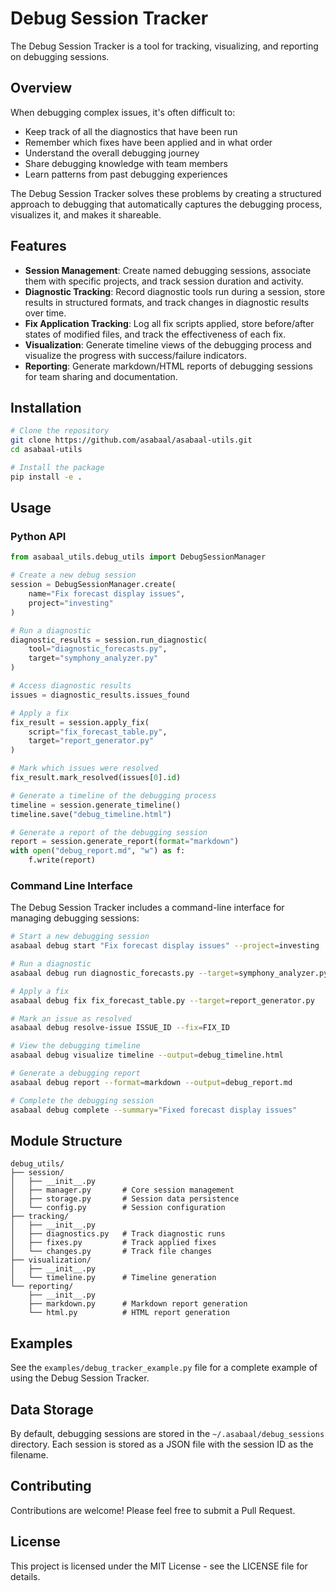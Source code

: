 # Debug Session Tracker

The Debug Session Tracker is a tool for tracking, visualizing, and reporting on debugging sessions.

## Overview

When debugging complex issues, it's often difficult to:
- Keep track of all the diagnostics that have been run
- Remember which fixes have been applied and in what order
- Understand the overall debugging journey
- Share debugging knowledge with team members
- Learn patterns from past debugging experiences

The Debug Session Tracker solves these problems by creating a structured approach to debugging that automatically captures the debugging process, visualizes it, and makes it shareable.

## Features

- **Session Management**: Create named debugging sessions, associate them with specific projects, and track session duration and activity.
- **Diagnostic Tracking**: Record diagnostic tools run during a session, store results in structured formats, and track changes in diagnostic results over time.
- **Fix Application Tracking**: Log all fix scripts applied, store before/after states of modified files, and track the effectiveness of each fix.
- **Visualization**: Generate timeline views of the debugging process and visualize the progress with success/failure indicators.
- **Reporting**: Generate markdown/HTML reports of debugging sessions for team sharing and documentation.

## Installation

```bash
# Clone the repository
git clone https://github.com/asabaal/asabaal-utils.git
cd asabaal-utils

# Install the package
pip install -e .
```

## Usage

### Python API

```python
from asabaal_utils.debug_utils import DebugSessionManager

# Create a new debug session
session = DebugSessionManager.create(
    name="Fix forecast display issues",
    project="investing"
)

# Run a diagnostic
diagnostic_results = session.run_diagnostic(
    tool="diagnostic_forecasts.py",
    target="symphony_analyzer.py"
)

# Access diagnostic results
issues = diagnostic_results.issues_found

# Apply a fix
fix_result = session.apply_fix(
    script="fix_forecast_table.py",
    target="report_generator.py"
)

# Mark which issues were resolved
fix_result.mark_resolved(issues[0].id)

# Generate a timeline of the debugging process
timeline = session.generate_timeline()
timeline.save("debug_timeline.html")

# Generate a report of the debugging session
report = session.generate_report(format="markdown")
with open("debug_report.md", "w") as f:
    f.write(report)
```

### Command Line Interface

The Debug Session Tracker includes a command-line interface for managing debugging sessions:

```bash
# Start a new debugging session
asabaal debug start "Fix forecast display issues" --project=investing

# Run a diagnostic
asabaal debug run diagnostic_forecasts.py --target=symphony_analyzer.py

# Apply a fix
asabaal debug fix fix_forecast_table.py --target=report_generator.py

# Mark an issue as resolved
asabaal debug resolve-issue ISSUE_ID --fix=FIX_ID

# View the debugging timeline
asabaal debug visualize timeline --output=debug_timeline.html

# Generate a debugging report
asabaal debug report --format=markdown --output=debug_report.md

# Complete the debugging session
asabaal debug complete --summary="Fixed forecast display issues"
```

## Module Structure

```
debug_utils/
├── session/
│   ├── __init__.py
│   ├── manager.py       # Core session management
│   ├── storage.py       # Session data persistence
│   └── config.py        # Session configuration
├── tracking/
│   ├── __init__.py
│   ├── diagnostics.py   # Track diagnostic runs
│   ├── fixes.py         # Track applied fixes
│   └── changes.py       # Track file changes
├── visualization/
│   ├── __init__.py
│   └── timeline.py      # Timeline generation
└── reporting/
    ├── __init__.py
    ├── markdown.py      # Markdown report generation
    └── html.py          # HTML report generation
```

## Examples

See the `examples/debug_tracker_example.py` file for a complete example of using the Debug Session Tracker.

## Data Storage

By default, debugging sessions are stored in the `~/.asabaal/debug_sessions` directory. Each session is stored as a JSON file with the session ID as the filename.

## Contributing

Contributions are welcome! Please feel free to submit a Pull Request.

## License

This project is licensed under the MIT License - see the LICENSE file for details.
